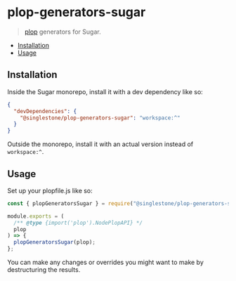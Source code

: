 # plop-generators-sugar

> [plop](https://plopjs.com/) generators for Sugar.

<!-- START doctoc generated TOC please keep comment here to allow auto update -->
<!-- DON'T EDIT THIS SECTION, INSTEAD RE-RUN doctoc TO UPDATE -->

- [Installation](#installation)
- [Usage](#usage)

<!-- END doctoc generated TOC please keep comment here to allow auto update -->

## Installation

Inside the Sugar monorepo, install it with a dev dependency like so:

```json
{
  "devDependencies": {
    "@singlestone/plop-generators-sugar": "workspace:^"
  }
}
```

Outside the monorepo, install it with an actual version instead of `workspace:^`.

## Usage

Set up your plopfile.js like so:

```typescript
const { plopGeneratorsSugar } = require("@singlestone/plop-generators-sugar");

module.exports = (
  /** @type {import('plop').NodePlopAPI} */
  plop
) => {
  plopGeneratorsSugar(plop);
};
```

You can make any changes or overrides you might want to make by destructuring the results.

